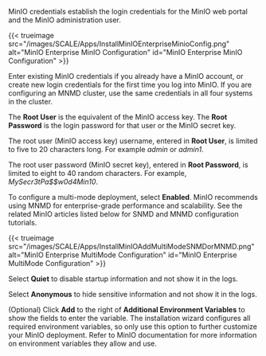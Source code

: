 &NewLine;

MinIO credentials establish the login credentials for the MinIO web portal and the MinIO administration user.

{{< trueimage src="/images/SCALE/Apps/InstallMinIOEnterpriseMinioConfig.png" alt="MinIO Enterprise MinIO Configuration" id="MinIO Enterprise MinIO Configuration" >}}

Enter existing MinIO credentials if you already have a MinIO account, or create new login credentials for the first time you log into MinIO. If you are configuring an MNMD cluster, use the same credentials in all four systems in the cluster. 

The **Root User** is the equivalent of the MinIO access key. The **Root Password** is the login password for that user or the MinIO secret key.

The root user (MinIO access key) username, entered in **Root User**, is limited to five to 20 characters long. For example *admin* or *admin1*.

The root user password (MinIO secret key), entered in **Root Password**, is limited to eight to 40 random characters. For example, *MySecr3tPa$$w0d4Min10*.

To configure a multi-mode deployment, select **Enabled**.
MinIO recommends using MNMD for enterprise-grade performance and scalability. See the related MinIO articles listed below for SNMD and MNMD configuration tutorials.

{{< trueimage src="/images/SCALE/Apps/InstallMinIOAddMultiModeSNMDorMNMD.png" alt="MinIO Enterprise MultiMode Configuration" id="MinIO Enterprise MultiMode Configuration" >}}

Select **Quiet** to disable startup information and not show it in the logs.

Select **Anonymous** to hide sensitive information and not show it in the logs.

(Optional) Click **Add** to the right of **Additional Environment Variables** to show the fields to enter the variable.
The installation wizard configures all required environment variables, so only use this option to further customize your MinIO deployment.
Refer to MinIO documentation for more information on environment variables they allow and use.
